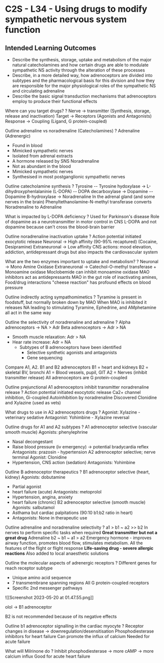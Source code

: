 # C2S - L34 - Using drugs to modify sympathetic nervous system function

## Intended Learning Outcomes
- Describe the synthesis, storage, uptake and metabolism of the major natural catecholamines and how certain drugs are able to modulate sympathetic NS activity through the alteration of these processes
- Describe, in a more detailed way, how adrenoceptors are divided into subtypes and the pharmacological basis for this division and how they are responsible for the major physiological roles of the sympathetic NS and circulating adrenaline
- Describe the basic signal transduction mechanisms that adrenoceptors employ to produce their functional effects

Where can you target drugs?
?
Nerve -> transmitter (Synthesis, storage, release and inactivation)
Target -> Receptors (Agonists and Antagonists)
Response -> Coupling (Ligand, G protein-coupled)

Outline adrenaline vs noradrenaline (Catecholamines)
?
Adrenaline (Adrenergic)
- Found in blood
- Mimicked sympathetic nerves
- Isolated from adrenal extracts
- A hormone released by SNS
Noradrenaline
- Not as abundant in the blood
- Mimicked sympathetic nerves
- Synthesised in most postganglionic sympathetic nerves

Outline catecholamine synthesis
?
Tyrosine -- Tyrosine hydoxylase -> L-dihydroxyphenlalaninie (L-DOPA) -- DOPA decarboxylase -> Dopamine -- Dopamine B-hydroxylase -> Noradrenaline
In the adrenal gland (and some nerves in the brain) Phenyltethanolamine-N-methyl transferase converts Noradrenaline to Adrenaline

What is impacted by L-DOPA deficiency
?
Used for Parkinson's disease
Role of dopamine as a neurotransmitter in motor control in CNS
L-DOPA and not dopamine because can't cross the blood-brain barrier

Outline noradrenaline inactivation uptake
?
Action potential initiated exocytotic release
Neuronal -> High affinity (90-95% recaptured) (Cocaine, Desipramine)
Extraneuronal -> Low affinity
CNS actions: mood elevation, addiction, antidepressant drugs but also impacts the cardiovascular system

What are the two enzymes important to uptake and metabolism?
?
Neuronal -> Mono Amine Oxidase
Extraneuronal -> Catechol-O-methyl transferase + Monoamine oxidase
Moclobemide can inhibit monoamine oxidase
MAO inhibitors act as antidepressants
MAO in the gut role of inactivating amines, Food/drug interactions "cheese reaction" has profound effects on blood pressure

Outline indirectly acting sympathomimetics
?
Tyramine is present in foodstuff, but normally broken down by MAO
When MAO is inhibited it releases NA leading to stimulating
Tyramine, Ephedrine, and AMphetamine all act in the same way

Outline the selectivity of noradrenaline and adrenaline
?
Alpha adrenoceptors -> NA > Adr
Beta adrenoceptors -> Adr > NA
- Smooth muscle relaxation: Adr > NA
- Hear rate increase: Adr = NA
  - Subtypes of B adrenoceptors have been identified
    - Selective synthetic agonists and antagonists
    - Gene sequencing

Compare A1, A2.  B1 and B2 adrenoceptors
B1 = heart and kidneys
B2 = skeletal BV, bronchi
A1 = Blood vessels, pupil, GIT
A2 = Nerves (inhibit transmitter release)
All adrenoceptors are G protein-coupled

Outline prejunctional A1 adrenoceptors inhibit transmitter noradrenaline release
?
Action potential initiated exocytotic release
Ca2+ channel inhibition, Gi-coupled
Autoinhibition by noradrenaline
Discovered Clonidine and Xylazine (used as vets)

What drugs to use in A2 adrenoceptors drugs
?
Agonist: Xylazine - veterinary sedative
Antagonist: Yohimbine - Xylazine reversal

Outline drugs for A1 and A2 subtypes
?
A1 adrenoceptor selective (vascular smooth muscle)
Agonists: phenylephrine
- Nasal decongestant
- Raise blood pressure (iv emergency) -> potential bradycardia reflex
Antagonists: prazosin - hypertension
A2 adrenoceptor selective; nerve terminal
Agonist: Clonidine
- Hypertension, CNS action (sedation)
Antagonists: Yohimbine

Outline B adrenoceptor therapeutics
?
B1 adrenoceptor selective (heart, kidney)
Agonists: dobutamine
- Partial agonist
- heart failure (acute)
Antagonists: metoprolol
- Hypertension, angina, anxiety
- heart failure (chronic)
B2 adrenoceptor selective (smooth muscle)
Agonists: salbutamol
- Asthama but cardiac palpitations (90:10 b1:b2 ratio in heart)
- Antagonists: None in therapeutic use

Outline adrenaline and noradrenaline selectivity
?
a1 > b1 ~ a2 >> b2
In nerves to perform specific tasks when required
**Great transmitter but not a great drug**
Adrenaline
b2 ~ b1 ~ a1 > a2
Emergency hormone - improves airway function, promotes blood flow, stimulates metabolism. All the features of the flight or flight response
**LIfe-saving drug - severe allergic reactions** Also added to local anaesthetic solutions

Outline the molecular aspects of adrenergic receptors
?
Different genes for reach receptor subtype
- Unique amino acid sequence
- 7 transmembrane spanning regions
All G protein-coupled receptors
- Specific 2nd messenger pathways

![[Screenshot 2023-05-20 at 01.47.55.png]]

olol -> B1 adrenoceptor

B2 is not recommended because of its negative effects

Outline b1 adrenoceptor signalling in the cardiac myocyte
?
Receptor changes in disease -> downregulation/desensitisation
Phosphodiesterase inhibitors for heart failure
Can promote the influx of calcium
Needed for acute failure

What will Milrinone do
?
Inhibit phosphodiesterase -> more cAMP -> more calcium influx
Good for acute heart failure

